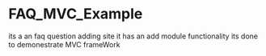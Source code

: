 # FAQ_MVC_Example
its a an faq question adding site it has an add module functionality
its done to demonestrate MVC frameWork
